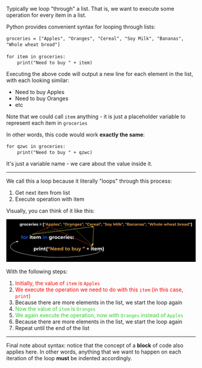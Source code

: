Typically we loop "through" a list. That is, we want to execute some operation for every item in a list.

Python provides convenient syntax for looping through lists:


```
groceries = ["Apples", "Oranges", "Cereal", "Soy Milk", "Bananas", "Whole wheat bread"]

for item in groceries:
	print("Need to buy " + item)
```

Executing the above code will output a new line for each element in the list, with each looking similar:
- Need to buy Apples
- Need to buy Oranges
- etc

Note that we could call `item` anything - it is just a placeholder variable to represent each item in `groceries`

In other words, this code would work **exactly the same**:


```
for qzwc in groceries:
	print("Need to buy " + qzwc)
```

It's just a variable name - we care about the value inside it.


<hr/>


We call this a loop because it literally "loops" through this process:

1. Get next item from list
2. Execute operation with item


Visually, you can think of it like this:


![](./PROD_A1165-0.png)

With the following steps:



1. <span style="color:red">Initially, the value of `item` is `Apples`</span>
2. <span style="color:red">We execute the operation we need to do with this `item` (in this case, `print`)</span>
3. Because there are more elements in the list, we start the loop again
4. <span style="color:limegreen">Now the value of `item` is `Oranges`</span>
5. <span style="color:limegreen">We again execute the operation, now with `Oranges` instead of `Apples`</span>
6. Because there are more elements in the list, we start the loop again
7. Repeat until the end of the list

<hr/>


Final note about syntax: notice that the concept of a **block** of code also applies here. In other words, anything that we want to happen on each iteration of the loop **must** be indented accordingly.